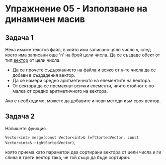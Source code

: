 # Упражнение 05 - Използване на динамичен масив

## Задача 1

Нека имаме текстов файл, в който има записано цяло число `n`, след което има записани още 'n' на брой цели числа.
Да се създаде обект от тип [вектор](https://github.com/darina2612/OOP_IS_2018/blob/master/Exercises/04/README.md) от цели числа. 
* Да се прочете съдържанието на файла и всяко от `n`-те числа да се добави в създадения вектор.
* Да се намери средно аритметичното на елементите на вектора.
* От вектора да се премахнат всички елементи, чиято стойнот е по-малка от средно аритметичното на вектора.

Ако е необходимо, можете да добавите и нови методи към своя вектор.

## Задача 2

Напишете функция 

`Vector<int> merge(const Vector<int>& leftSortedVector, const Vector<int>& rightSortedVector)`,

която приема като параметри два сортирани вектора от цели числа и ги слива в трети вектор така, че той също да бъде сортиран.
